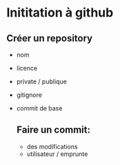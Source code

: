 # Inititation à github
## Créer un repository
- nom
- licence
- private / publique
- gitignore
- commit de base

  ## Faire un commit:
  - des modifications
  - utilisateur  / emprunte 
